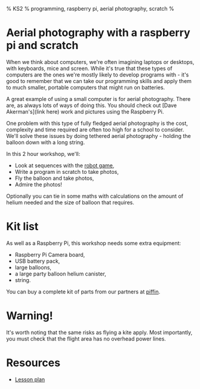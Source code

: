 % KS2
% programming, raspberry pi, aerial photography, scratch
%

# Aerial photography with a raspberry pi and scratch

When we think about computers, we're often imagining laptops or
desktops, with keyboards, mice and screen. While it's true that these
types of computers are the ones we're mostly likely to develop
programs with - it's good to remember that we can take our programming
skills and apply them to much smaller, portable computers that might
run on batteries.

A great example of using a small computer is for aerial photography.
There are, as always lots of ways of doing this. You should check out
[Dave Akerman's](link here) work and pictures using the Raspberry Pi.

One problem with this type of fully fledged aerial photography is the
cost, complexity and time required are often too high for a school to
consider. We'll solve these issues by doing tethered aerial
photography - holding the balloon down with a long string.

In this 2 hour workshop, we'll:

* Look at sequences with the [robot game](robot.md),
* Write a program in scratch to take photos,
* Fly the balloon and take photos,
* Admire the photos!

Optionally you can tie in some maths with calculations on the amount
of helium needed and the size of balloon that requires.

# Kit list

As well as a Raspberry Pi, this workshop needs some extra equipment:

* Raspberry Pi Camera board,
* USB battery pack,
* large balloons,
* a large party balloon helium canister,
* string.

You can buy a complete kit of parts from our partners at [piffin](TODO).

# Warning!

It's worth noting that the same risks as flying a kite apply.
Most importantly, you must check that the flight area has no overhead power lines.

# Resources 

* [Lesson plan](aerial_plan.pdf)


